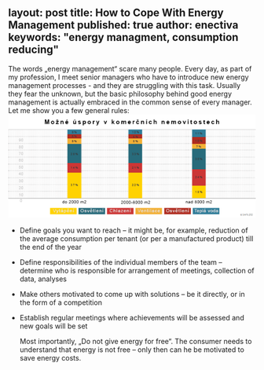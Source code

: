 layout: post
title: How to Cope With Energy Management
published: true
author: enectiva
keywords: "energy managment, consumption reducing"
---

The words „energy management“ scare many people. Every day, as part of my profession, I meet senior managers who have to introduce new energy management processes - and they are struggling with this task. Usually they fear the unknown, but the basic philosophy behind good energy management is actually embraced in the common sense of every manager. Let me show you a few general rules:
![mozna-upspory_edit.png](/img/mozna-upspory_edit.png)

-	Define goals you want to reach – it might be, for example, reduction of the average consumption per tenant (or per a manufactured product) till the end of the year
-	Define responsibilities of the individual members of the team – determine who is responsible for arrangement of meetings, collection of data, analyses
- Make others motivated to come up with solutions – be it directly, or in the form of a competition
- Establish regular meetings where achievements will be assessed and new goals will be set

	Most importantly, „Do not give energy for free“. The consumer needs to understand that energy is not free – only then can he be motivated to save energy costs.
